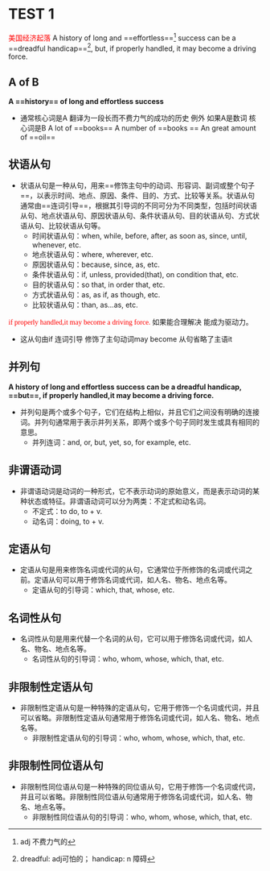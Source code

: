 # TEST 1
<font face="仿宋" font color="red" > 美国经济起落</font>
   A  history of long and ==effortless==[^1] success can be a ==dreadful handicap==[^2], but, if properly handled, it may become a driving force.
[^1]: adj 不费力气的
[^2]: dreadful: adj可怕的； handicap: n 障碍

## A of B 
**A ==history== of long and effortless success** 
- 通常核心词是A 翻译为一段长而不费力气的成功的历史
 例外 如果A是数词 核心词是B
 A lot of ==books==
 A number of ==books ==
 An great amount of ==oil==

## 状语从句
- 状语从句是一种从句，用来==修饰主句中的动词、形容词、副词或整个句子==，以表示时间、地点、原因、条件、目的、方式、比较等关系。状语从句通常由==连词引导==，根据其引导词的不同可分为不同类型，包括时间状语从句、地点状语从句、原因状语从句、条件状语从句、目的状语从句、方式状语从句、比较状语从句等。
  - 时间状语从句：when, while, before, after, as soon as, since, until, whenever, etc.
  - 地点状语从句：where, wherever, etc.
  - 原因状语从句：because, since, as, etc.
  - 条件状语从句：if, unless, provided(that), on condition that, etc.
  - 目的状语从句：so that, in order that, etc.
  - 方式状语从句：as, as if, as though, etc.
  - 比较状语从句：than, as…as, etc.
  
<font face="仿宋" font color="red"> if properly handled,it may become a driving force.</font>
如果能合理解决 能成为驱动力。 
- 这从句由if 连词引导 修饰了主句动词may become 从句省略了主语it


## 并列句
**A history of long and effortless success can be a dreadful handicap, ==but==, if properly handled,it may become a driving force.**
- 并列句是两个或多个句子，它们在结构上相似，并且它们之间没有明确的连接词。并列句通常用于表示并列关系，即两个或多个句子同时发生或具有相同的意思。
  - 并列连词：and, or, but, yet, so, for example, etc.
  

## 非谓语动词
- 非谓语动词是动词的一种形式，它不表示动词的原始意义，而是表示动词的某种状态或特征。非谓语动词可以分为两类：不定式和动名词。
  - 不定式：to do, to + v.
  - 动名词：doing, to + v.

## 定语从句
- 定语从句是用来修饰名词或代词的从句，它通常位于所修饰的名词或代词之前。定语从句可以用于修饰名词或代词，如人名、物名、地点名等。
  - 定语从句的引导词：which, that, whose, etc.

## 名词性从句
- 名词性从句是用来代替一个名词的从句，它可以用于修饰名词或代词，如人名、物名、地点名等。
  - 名词性从句的引导词：who, whom, whose, which, that, etc.

## 非限制性定语从句
- 非限制性定语从句是一种特殊的定语从句，它用于修饰一个名词或代词，并且可以省略。非限制性定语从句通常用于修饰名词或代词，如人名、物名、地点名等。
  - 非限制性定语从句的引导词：who, whom, whose, which, that, etc.

## 非限制性同位语从句
- 非限制性同位语从句是一种特殊的同位语从句，它用于修饰一个名词或代词，并且可以省略。非限制性同位语从句通常用于修饰名词或代词，如人名、物名、地点名等。
  - 非限制性同位语从句的引导词：who, whom, whose, which, that, etc.

